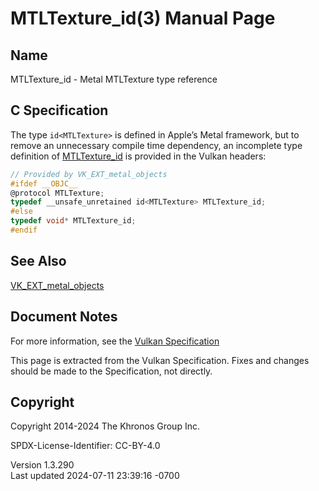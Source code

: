 # MTLTexture_id(3) Manual Page

## Name

MTLTexture_id - Metal MTLTexture type reference



## <a href="#_c_specification" class="anchor"></a>C Specification

The type `id<MTLTexture>` is defined in Apple’s Metal framework, but to
remove an unnecessary compile time dependency, an incomplete type
definition of [MTLTexture_id](https://registry.khronos.org/vulkan/specs/1.3-extensions/man/html/MTLTexture_id.html) is provided in the
Vulkan headers:

``` c
// Provided by VK_EXT_metal_objects
#ifdef __OBJC__
@protocol MTLTexture;
typedef __unsafe_unretained id<MTLTexture> MTLTexture_id;
#else
typedef void* MTLTexture_id;
#endif
```

## <a href="#_see_also" class="anchor"></a>See Also

[VK_EXT_metal_objects](https://registry.khronos.org/vulkan/specs/1.3-extensions/man/html/VK_EXT_metal_objects.html)

## <a href="#_document_notes" class="anchor"></a>Document Notes

For more information, see the <a
href="https://registry.khronos.org/vulkan/specs/1.3-extensions/html/vkspec.html#MTLTexture_id"
target="_blank" rel="noopener">Vulkan Specification</a>

This page is extracted from the Vulkan Specification. Fixes and changes
should be made to the Specification, not directly.

## <a href="#_copyright" class="anchor"></a>Copyright

Copyright 2014-2024 The Khronos Group Inc.

SPDX-License-Identifier: CC-BY-4.0

Version 1.3.290  
Last updated 2024-07-11 23:39:16 -0700
